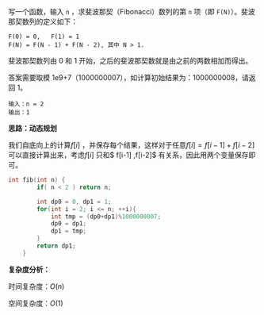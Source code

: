 写一个函数，输入 `n` ，求斐波那契（Fibonacci）数列的第 `n` 项（即 `F(N)`）。斐波那契数列的定义如下：

```
F(0) = 0,   F(1) = 1
F(N) = F(N - 1) + F(N - 2), 其中 N > 1.
```

斐波那契数列由 0 和 1 开始，之后的斐波那契数就是由之前的两数相加而得出。

答案需要取模 1e9+7（1000000007），如计算初始结果为：1000000008，请返回 1。



```
输入：n = 2
输出：1
```



<b>思路：动态规划</b>

我们自底向上的计算$f[i]$ ，并保存每个结果，这样对于任意$f[i] = f[i-1]+f[i-2]$ 可以直接计算出来，考虑$f[i]$ 只和$ f[i-1] ,f[i-2]$ 有关系，因此用两个变量保存即可。

```c++
int fib(int n) {
        if( n < 2 ) return n;

        int dp0 = 0, dp1 = 1;
        for(int i = 2; i <= n; ++i){
            int tmp = (dp0+dp1)%1000000007;
            dp0 = dp1;
            dp1 = tmp;
        }
        return dp1;
    }
```

<b>复杂度分析：</b>

时间复杂度：$O(n)$ 

空间复杂度：$O(1)$ 